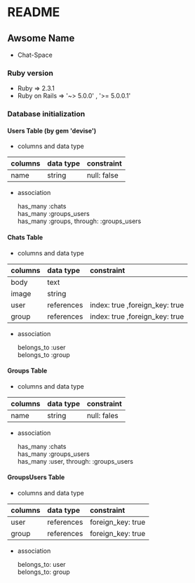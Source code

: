 # README

## Awsome Name

* Chat-Space

### Ruby version
* Ruby  => 2.3.1
* Ruby on Rails => '~> 5.0.0' , '>= 5.0.0.1'

### Database initialization

#### Users Table  (by gem 'devise')
* columns and data type

| columns       |  data type    |  constraint  |
|:--------------|:--------------|:------------|
| name          | string        | null: false |

* association

  has_many  :chats <br />
  has_many  :groups_users  <br />
  has_many  :groups, through: :groups_users


#### Chats Table
* columns and data type

| columns       |  data type    |  constraint                   |
|:--------------|:--------------|:-----------------------------|
| body          | text          |                              |
| image         | string        |                              |
| user          | references    |index: true ,foreign_key: true|
| group         | references    |index: true ,foreign_key: true|

* association

  belongs_to :user <br />
  belongs_to :group

#### Groups Table
* columns and data type

| columns       |  data type    |  constraint  |
|:--------------|:--------------|:------------|
| name          | string        | null: fales |

* association

  has_many :chats <br />
  has_many :groups_users  <br />
  has_many :user, through: :groups_users


#### GroupsUsers Table
* columns and data type

| columns       |  data type    |  constraint        |
|:--------------|:--------------|:------------------|
| user          | references    | foreign_key: true |
| group         | references    | foreign_key: true |

* association

  belongs_to: user <br />
  belongs_to: group
